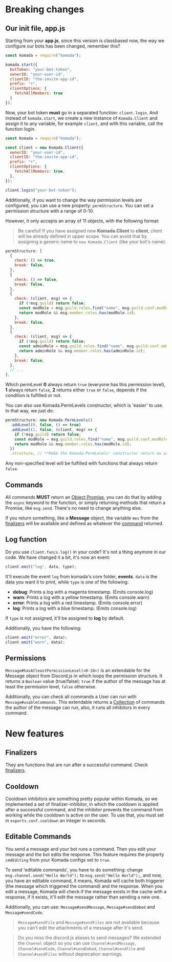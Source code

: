 # Breaking changes

## Our init file, app.js

Starting from your **app.js**, since this version is classbased now, the
way we configure our bots has been changed, remember this?

```js
const komada = require("komada");

komada.start({
  botToken: "your-bot-token",
  ownerID: "your-user-id",
  clientID: "the-invite-app-id",
  prefix: "+",
  clientOptions: {
    fetchAllMembers: true
  }
});
```

Now, your bot token **must** go in a separated function: `client.login`. And instead of
`komada.start`, we create a new instance of `Komada.Client` and assign it to any variable,
for example `client`, and with this variable, call the function login.

```js
const Komada = require("komada");

const client = new Komada.Client({
  ownerID: "your-user-id",
  clientID: "the-invite-app-id",
  prefix: "+",
  clientOptions: {
    fetchAllMembers: true,
  },
});

client.login("your-bot-token");
```

Additionally, if you want to change the way permission levels are configured, you
can use a new property: `permStructure`. You can set a permission structure with a
range of 0-10.

However, it only accepts an array of 11 objects, with the following format:

> Be careful! If you have assigned new **Komada.Client** to **client**, client
will be already defined in upper scope. You can avoid that by assigning a generic
name to `new Komada.Client` (like your bot's name).

```js
permStructure: [
  {
    check: () => true,
    break: false,
  },
  {
    check: () => false,
    break: false,
  },
  {
    check: (client, msg) => {
      if (!msg.guild) return false;
      const modRole = msg.guild.roles.find("name", msg.guild.conf.modRole);
      return modRole && msg.member.roles.has(modRole.id);
    },
    break: false,
  },
  {
    check: (client, msg) => {
      if (!msg.guild) return false;
      const adminRole = msg.guild.roles.find("name", msg.guild.conf.adminRole);
      return adminRole && msg.member.roles.has(adminRole.id);
    },
    break: false,
  },
  // ...
],
```

Which permLevel **0** always return `true` (everyone has this permission level), **1**
always return `false`, **2** returns either `true` or `false`, depends if the condition
is fulfilled or not.

You can also use Komada.PermLevels constructor, which is 'easier' to use. In that way, we just do:

```js
permStructure: new Komada.PermLevels()
  .addLevel(0, false, () => true)
  .addLevel(2, false, (client, msg) => {
    if (!msg.guild) return false;
    const modRole = msg.guild.roles.find("name", msg.guild.conf.modRole);
    return modRole && msg.member.roles.has(modRole.id);
  })
  .structure, // **Make the Komada.PermLevels' constructor return an array**
```

Any non-specified level will be fulfilled with functions that always return `false`.

## Commands

All commands **MUST** return an [Object Promise](https://developer.mozilla.org/en/docs/Web/JavaScript/Reference/Global_Objects/Promise),
you can do that by adding the `async` keyword to the function, or simply returning methods
that return a Promise, like `msg.send`. There's no need to change anything else.

If you return something, like a **Message** object, the variable `mes` from
the [finalizers](./finalizers.md) will be available and defined as whatever
the [command](./commands.md) returned.

## Log function

Do you use `client.funcs.log()` in your code? It's not a thing anymore in our code. We have changed
it a bit, it's now an event:

```js
client.emit("log", data, type);
```

It'll execute the event `log` from komada's core folder, **events**. `data` is the data you want it
to print, while `type` is one of the following:

- **debug**: Prints a log with a magenta timestamp. (Emits console.log)
- **warn**: Prints a log with a yellow timestamp. (Emits console.warn)
- **error**: Prints a log with a red timestamp. (Emits console.error)
- **log**: Prints a log with a blue timestamp. (Emits console.log)

If `type` is not assigned, it'll be assigned to **log** by default.

Additionally, you have the following:

```js
client.emit("error", data);
client.emit("warn", data);
```

## Permissions

`Message#hasAtleastPermissionLevel(<0-10>)` is an extendable for the Message object from Discord.js
in which loops the permission structure. It returns a `Boolean` value (true/false): `true` if the
author of the message has at least the permission level, `false` otherwise.

Additionally, you can check all commands a User can run with `Message#usableCommands`. This extendable
returns a [Collection](https://discord.js.org/#/docs/main/master/class/Collection) of commands the
author of the message can run, also, it runs all inhibitors in every command.

# New features

## Finalizers

They are functions that are run after a successful command. Check [finalizers](./finalizers.md).

## Cooldown

Cooldown inhibitors are something pretty popular within Komada, so we implemented a set of
finalizer-inhibitor, in which the cooldown is applied after a successful command, and the
inhibitor prevents the command from working while the cooldown is active on the user. To use
that, you must set in `exports.conf.cooldown` an integer in seconds.

## Editable Commands

You send a message and your bot runs a command. Then you edit your message and the bot edits the
response. This feature requires the property `cmdEditing` from your Komada configs set to `true`.

To send 'editable commands', you have to do something: change `msg.channel.send("Hello World");` to
`msg.send("Hello World");`, and now, you have an editable command, it means, Komada will cache both
triggerer (the message which triggered the command) and the response. When you edit a message, Komada
will check if the message exists in the cache with a response, if it exists, it'll edit the message
rather than sending a new one.

Additionally, you can use: `Message#sendMessage`, `Message#sendEmbed` and `Message#sendCode`.

> `Message#sendFile` and `Message#sendFiles` are not available because you can't edit the attachments
of a message after it's send.

> Do you miss the discord.js aliases to send messages? We extended the `Channel` object so you can use
`Channel#sendMessage`, `Channel#sendCode`, `Channel#sendEmbed`, `Channel#sendFile` and `Channel#sendFiles`
without deprecation warnings.
